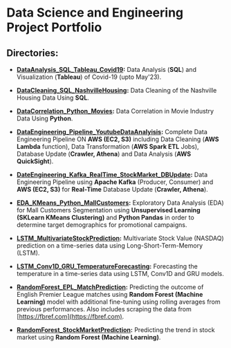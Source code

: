 # Data Science and Engineering Project Portfolio

## Directories:

- **[DataAnalysis_SQL_Tableau_Covid19](DataAnalysis_SQL_Tableau_Covid19):** Data Analysis (**SQL**) and Visualization (**Tableau**) of Covid-19 (upto May'23).

- **[DataCleaning_SQL_NashvilleHousing](DataCleaning_SQL_NashvilleHousing):** Data Cleaning of the Nashville Housing Data Using **SQL**.

- **[DataCorrelation_Python_Movies](DataCorrelation_Python_Movies):** Data Correlation in Movie Industry Data Using **Python**.

- **[DataEngineering_Pipeline_YoutubeDataAnalyisis](DataEngineering_Pipeline_YoutubeDataAnalyisis):** Complete Data Engineering Pipeline ON **AWS (EC2, S3)** including Data Cleaning (**AWS Lambda** function), Data Transformation (**AWS Spark ETL** Jobs), Database Update (**Crawler, Athena**) and Data Analysis (**AWS QuickSight**).

- **[DateEngineering_Kafka_RealTime_StockMarket_DBUpdate](DateEngineering_Kafka_RealTime_StockMarket_DBUpdate):** Data Engineering Pipeline using **Apache Kafka** (Producer, Consumer) and **AWS (EC2, S3)** for **Real-Time** Database Update (**Crawler, Athena**).

- **[EDA_KMeans_Python_MallCustomers](EDA_KMeans_Python_MallCustomers):** Exploratory Data Analysis (EDA) for Mall Customers Segmentation using **Unsupervised Learning (SKLearn KMeans Clustering)** and **Python Pandas** in order to determine target demographics for promotional campaigns. 

- **[LSTM_MultivariateStockPrediction](LSTM_MultivariateStockPrediction):** Multivariate Stock Value (NASDAQ) prediction on a time-series data using Long-Short-Term-Memory (LSTM).

- **[LSTM_Conv1D_GRU_TemperatureForecasting](LSTM_Conv1D_GRU_TemperatureForecasting):** Forecasting the temperature in a time-series data using LSTM, Conv1D and GRU models.

- **[RandomForest_EPL_MatchPrediction](RandomForest_MachineLearning_EPL_MatchPrediction):** Predicting the outcome of English Premier League matches using **Random Forest (Machine Learning)** model with additional fine-tuning using rolling averages from previous performances. Also includes scraping the data from [https://fbref.com](https://fbref.com).

- **[RandomForest_StockMarketPrediction](MachineLearning_StockMarketPrediction):** Predicting the trend in stock market using **Random Forest (Machine Learning)**.